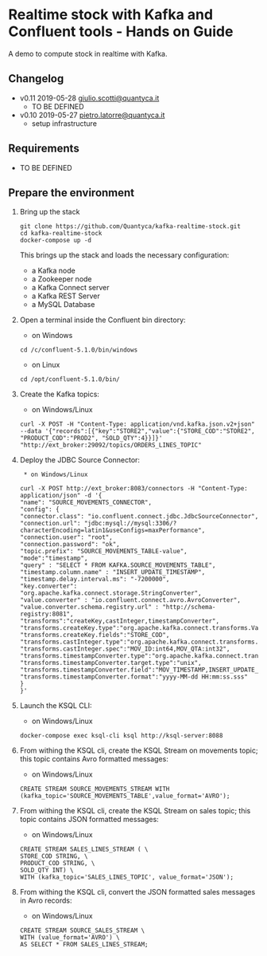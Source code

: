 # Realtime stock with Kafka and Confluent tools - Hands on Guide

A demo to compute stock in realtime with Kafka.

## Changelog
* v0.11 2019-05-28 giulio.scotti@quantyca.it
    * TO BE DEFINED
* v0.10 2019-05-27 pietro.latorre@quantyca.it
    * setup infrastructure

## Requirements

* TO BE DEFINED

## Prepare the environment

1. Bring up the stack
    ```
    git clone https://github.com/Quantyca/kafka-realtime-stock.git
    cd kafka-realtime-stock
    docker-compose up -d
    ```
    This brings up the stack and loads the necessary configuration:
    * a Kafka node
    * a Zookeeper node
    * a Kafka Connect server
    * a Kafka REST Server
    * a MySQL Database

2. Open a terminal inside the Confluent bin directory:

	* on Windows
	```
    cd /c/confluent-5.1.0/bin/windows
    ```
	* on Linux
	```
    cd /opt/confluent-5.1.0/bin/
    ```

3. Create the Kafka topics:
	
	* on Windows/Linux
	```
    curl -X POST -H "Content-Type: application/vnd.kafka.json.v2+json" --data '{"records":[{"key":"STORE2","value":{"STORE_COD":"STORE2", "PRODUCT_COD":"PROD2", "SOLD_QTY":4}}]}' "http://ext_broker:29092/topics/ORDERS_LINES_TOPIC"
    ```
	
	
4. Deploy the JDBC Source Connector:	
	
		* on Windows/Linux
	```
    curl -X POST http://ext_broker:8083/connectors -H "Content-Type: application/json" -d '{
    "name": "SOURCE_MOVEMENTS_CONNECTOR",
    "config": {
    "connector.class": "io.confluent.connect.jdbc.JdbcSourceConnector",
    "connection.url": "jdbc:mysql://mysql:3306/?characterEncoding=latin1&useConfigs=maxPerformance",
    "connection.user": "root",
    "connection.password": "ok",
    "topic.prefix": "SOURCE_MOVEMENTS_TABLE-value",
    "mode":"timestamp",
    "query" : "SELECT * FROM KAFKA.SOURCE_MOVEMENTS_TABLE",
    "timestamp.column.name" : "INSERT_UPDATE_TIMESTAMP",
    "timestamp.delay.interval.ms": "-7200000",
    "key.converter": "org.apache.kafka.connect.storage.StringConverter",
    "value.converter" : "io.confluent.connect.avro.AvroConverter",
    "value.converter.schema.registry.url" : "http://schema-registry:8081",
    "transforms":"createKey,castInteger,timestampConverter", 
    "transforms.createKey.type":"org.apache.kafka.connect.transforms.ValueToKey",
    "transforms.createKey.fields":"STORE_COD",
    "transforms.castInteger.type":"org.apache.kafka.connect.transforms.Cast$Value", 
    "transforms.castInteger.spec":"MOV_ID:int64,MOV_QTA:int32",
    "transforms.timestampConverter.type":"org.apache.kafka.connect.transforms.TimestampConverter$Value", 
    "transforms.timestampConverter.target.type":"unix",
    "transforms.timestampConverter.field":"MOV_TIMESTAMP,INSERT_UPDATE_UTC_TIMESTAMP",
    "transforms.timestampConverter.format":"yyyy-MM-dd HH:mm:ss.sss"
    }
    }'
    ```
	
	
3. Launch the KSQL CLI: 

	* on Windows/Linux
	```
    docker-compose exec ksql-cli ksql http://ksql-server:8088
    ```
	
4. From withing the KSQL cli, create the KSQL Stream on movements topic; this topic contains Avro formatted messages: 

	* on Windows/Linux
	```
    CREATE STREAM SOURCE_MOVEMENTS_STREAM WITH (kafka_topic='SOURCE_MOVEMENTS_TABLE',value_format='AVRO');
    ```
	
5. From withing the KSQL cli, create the KSQL Stream on sales topic; this topic contains JSON formatted messages: 
	
	* on Windows/Linux
	```
    CREATE STREAM SALES_LINES_STREAM ( \
    STORE_COD STRING, \
    PRODUCT_COD STRING, \
    SOLD_QTY INT) \
    WITH (kafka_topic='SALES_LINES_TOPIC', value_format='JSON');
    ```

6. From withing the KSQL cli, convert the JSON formatted sales messages in Avro records:

	* on Windows/Linux
	```
    CREATE STREAM SOURCE_SALES_STREAM \
    WITH (value_format='AVRO') \
    AS SELECT * FROM SALES_LINES_STREAM;
    ```